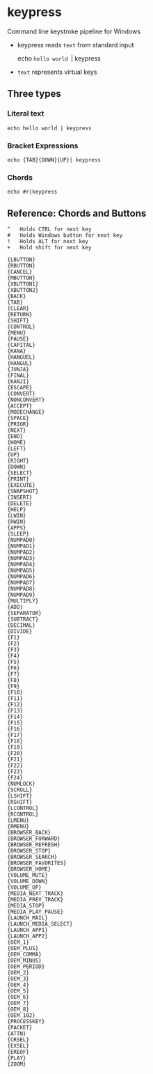 # keypress
Command line keystroke pipeline for Windows

- keypress reads `text` from standard input

    echo `hello world `| keypress

- `text` represents virtual keys

## Three types

### Literal text
    echo hello world | keypress

### Bracket Expressions
    echo {TAB}{DOWN}{UP}| keypress

### Chords
    echo #r|keypress
   
  
  
## Reference: Chords and Buttons
    ^   Holds CTRL for next key
    #   Holds Windows button for next key
    !   Holds ALT for next key
    +   Hold shift for next key
    
   ```{LBUTTON}
   {LBUTTON}
   {RBUTTON}
   {CANCEL}
   {MBUTTON}
   {XBUTTON1}
   {XBUTTON2}
   {BACK}
   {TAB}
   {CLEAR}
   {RETURN}
   {SHIFT}
   {CONTROL}
   {MENU}
   {PAUSE}
   {CAPITAL}
   {KANA}
   {HANGUEL}
   {HANGUL}
   {JUNJA}
   {FINAL}
   {KANJI}
   {ESCAPE}
   {CONVERT}
   {NONCONVERT}
   {ACCEPT}
   {MODECHANGE}
   {SPACE}
   {PRIOR}
   {NEXT}
   {END}
   {HOME}
   {LEFT}
   {UP}
   {RIGHT}
   {DOWN}
   {SELECT}
   {PRINT}
   {EXECUTE}
   {SNAPSHOT}
   {INSERT}
   {DELETE}
   {HELP}
   {LWIN}
   {RWIN}
   {APPS}
   {SLEEP}
   {NUMPAD0}
   {NUMPAD1}
   {NUMPAD2}
   {NUMPAD3}
   {NUMPAD4}
   {NUMPAD5}
   {NUMPAD6}
   {NUMPAD7}
   {NUMPAD8}
   {NUMPAD9}
   {MULTIPLY}
   {ADD}
   {SEPARATOR}
   {SUBTRACT}
   {DECIMAL}
   {DIVIDE}
   {F1}
   {F2}
   {F3}
   {F4}
   {F5}
   {F6}
   {F7}
   {F8}
   {F9}
   {F10}
   {F11}
   {F12}
   {F13}
   {F14}
   {F15}
   {F16}
   {F17}
   {F18}
   {F19}
   {F20}
   {F21}
   {F22}
   {F23}
   {F24}
   {NUMLOCK}
   {SCROLL}
   {LSHIFT}
   {RSHIFT}
   {LCONTROL}
   {RCONTROL}
   {LMENU}
   {RMENU}
   {BROWSER_BACK}
   {BROWSER_FORWARD}
   {BROWSER_REFRESH}
   {BROWSER_STOP}
   {BROWSER_SEARCH}
   {BROWSER_FAVORITES}
   {BROWSER_HOME}
   {VOLUME_MUTE}
   {VOLUME_DOWN}
   {VOLUME_UP}
   {MEDIA_NEXT_TRACK}
   {MEDIA_PREV_TRACK}
   {MEDIA_STOP}
   {MEDIA_PLAY_PAUSE}
   {LAUNCH_MAIL}
   {LAUNCH_MEDIA_SELECT}
   {LAUNCH_APP1}
   {LAUNCH_APP2}
   {OEM_1}
   {OEM_PLUS}
   {OEM_COMMA}
   {OEM_MINUS}
   {OEM_PERIOD}
   {OEM_2}
   {OEM_3}
   {OEM_4}
   {OEM_5}
   {OEM_6}
   {OEM_7}
   {OEM_8}
   {OEM_102}
   {PROCESSKEY}
   {PACKET}
   {ATTN}
   {CRSEL}
   {EXSEL}
   {EREOF}
   {PLAY}
   {ZOOM}
